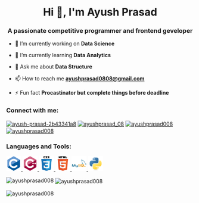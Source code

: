 <h1 align="center">Hi 👋, I'm Ayush Prasad</h1>
<h3 align="center">A passionate competitive programmer and frontend geveloper</h3>

- 🔭 I’m currently working on **Data Science**

- 🌱 I’m currently learning **Data Analytics**

- 💬 Ask me about **Data Structure**

- 📫 How to reach me **ayushprasad0808@gmail.com**

- ⚡ Fun fact **Procastinator but complete things before deadline**

<h3 align="left">Connect with me:</h3>
<p align="left">
<a href="https://linkedin.com/in/ayush-prasad-2b43341a8" target="blank"><img align="center" src="https://raw.githubusercontent.com/rahuldkjain/github-profile-readme-generator/master/src/images/icons/Social/linked-in-alt.svg" alt="ayush-prasad-2b43341a8" height="30" width="40" /></a>
<a href="https://instagram.com/ayushprasad_08" target="blank"><img align="center" src="https://raw.githubusercontent.com/rahuldkjain/github-profile-readme-generator/master/src/images/icons/Social/instagram.svg" alt="ayushprasad_08" height="30" width="40" /></a>
<a href="https://www.codechef.com/users/ayushprasad008" target="blank"><img align="center" src="https://cdn.jsdelivr.net/npm/simple-icons@3.1.0/icons/codechef.svg" alt="ayushprasad008" height="30" width="40" /></a>
<a href="https://www.hackerrank.com/ayushprasad008" target="blank"><img align="center" src="https://raw.githubusercontent.com/rahuldkjain/github-profile-readme-generator/master/src/images/icons/Social/hackerrank.svg" alt="ayushprasad008" height="30" width="40" /></a>
</p>

<h3 align="left">Languages and Tools:</h3>
<p align="left"> <a href="https://www.cprogramming.com/" target="_blank" rel="noreferrer"> <img src="https://raw.githubusercontent.com/devicons/devicon/master/icons/c/c-original.svg" alt="c" width="40" height="40"/> </a> <a href="https://www.w3schools.com/cpp/" target="_blank" rel="noreferrer"> <img src="https://raw.githubusercontent.com/devicons/devicon/master/icons/cplusplus/cplusplus-original.svg" alt="cplusplus" width="40" height="40"/> </a> <a href="https://www.w3schools.com/css/" target="_blank" rel="noreferrer"> <img src="https://raw.githubusercontent.com/devicons/devicon/master/icons/css3/css3-original-wordmark.svg" alt="css3" width="40" height="40"/> </a> <a href="https://www.w3.org/html/" target="_blank" rel="noreferrer"> <img src="https://raw.githubusercontent.com/devicons/devicon/master/icons/html5/html5-original-wordmark.svg" alt="html5" width="40" height="40"/> </a> <a href="https://www.mysql.com/" target="_blank" rel="noreferrer"> <img src="https://raw.githubusercontent.com/devicons/devicon/master/icons/mysql/mysql-original-wordmark.svg" alt="mysql" width="40" height="40"/> </a> <a href="https://www.python.org" target="_blank" rel="noreferrer"> <img src="https://raw.githubusercontent.com/devicons/devicon/master/icons/python/python-original.svg" alt="python" width="40" height="40"/> </a> </p>

<p><img align="left" src="https://github-readme-stats.vercel.app/api/top-langs?username=ayushprasad008&show_icons=true&locale=en&layout=compact" alt="ayushprasad008" /></p>

<p>&nbsp;<img align="center" src="https://github-readme-stats.vercel.app/api?username=ayushprasad008&show_icons=true&locale=en" alt="ayushprasad008" /></p>

<p><img align="center" src="https://github-readme-streak-stats.herokuapp.com/?user=ayushprasad008&" alt="ayushprasad008" /></p>
